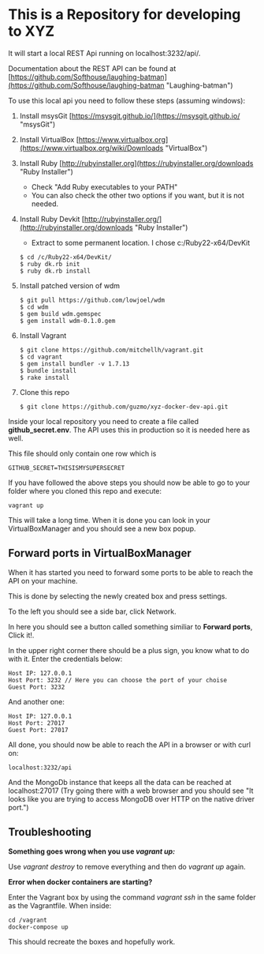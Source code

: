 # This is a Repository for developing to XYZ #

It will start a local REST Api running on localhost:3232/api/.

Documentation about the REST API can be found at [https://github.com/Softhouse/laughing-batman](https://github.com/Softhouse/laughing-batman "Laughing-batman")

To use this local api you need to follow these steps (assuming windows):

1. Install msysGit [https://msysgit.github.io/](https://msysgit.github.io/ "msysGit")
2. Install VirtualBox [https://www.virtualbox.org](https://www.virtualbox.org/wiki/Downloads "VirtualBox")
3. Install Ruby [http://rubyinstaller.org](https://rubyinstaller.org/downloads "Ruby Installer")
   - Check "Add Ruby executables to your PATH"
   - You can also check the other two options if you want, but it is not needed.
4. Install Ruby Devkit [http://rubyinstaller.org/](http://rubyinstaller.org/downloads "Ruby Installer")
   - Extract to some permanent location. I chose c:/Ruby22-x64/DevKit

    ```
    $ cd /c/Ruby22-x64/DevKit/
    $ ruby dk.rb init
    $ ruby dk.rb install
    ```

5. Install patched version of wdm

    ```
    $ git pull https://github.com/lowjoel/wdm
    $ cd wdm
    $ gem build wdm.gemspec
    $ gem install wdm-0.1.0.gem
    ```

6. Install Vagrant

    ```
    $ git clone https://github.com/mitchellh/vagrant.git
    $ cd vagrant
    $ gem install bundler -v 1.7.13
    $ bundle install
    $ rake install
    ```

7. Clone this repo

    ```
    $ git clone https://github.com/guzmo/xyz-docker-dev-api.git
    ```

Inside your local repository you need to create a file called **github_secret.env**.
The API uses this in production so it is needed here as well.

This file should only contain one row which is

    GITHUB_SECRET=THISISMYSUPERSECRET

If you have followed the above steps you should now be able to go to your
folder where you cloned this repo and execute:

    vagrant up

This will take a long time.  When it is done you can look in your
VirtualBoxManager and you should see a new box popup.

## Forward ports in VirtualBoxManager ##

When it has started you need to forward some ports to be able to reach the API on your machine.

This is done by selecting the newly created box and press settings.

To the left you should see a side bar, click Network.

In here you should see a button called something similiar to **Forward ports**, Click it!.

In the upper right corner there should be a plus sign, you know what to do with it.
Enter the credentials below:

    Host IP: 127.0.0.1
    Host Port: 3232 // Here you can choose the port of your choise
    Guest Port: 3232

And another one:

    Host IP: 127.0.0.1
    Host Port: 27017
    Guest Port: 27017

All done, you should now be able to reach the API in a browser or with curl on:

    localhost:3232/api

And the MongoDb instance that keeps all the data can be reached at
localhost:27017 (Try going there with a web browser and you should see "It
looks like you are trying to access MongoDB over HTTP on the native driver
port.")

## Troubleshooting ##

**Something goes wrong when you use *vagrant up:*** 

Use *vagrant destroy* to remove everything and then do *vagrant up* again.

**Error when docker containers are starting?**

Enter the Vagrant box by using the command *vagrant ssh* in the same folder as the Vagrantfile.
When inside:

    cd /vagrant
    docker-compose up

This should recreate the boxes and hopefully work.
